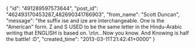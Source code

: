  {
   "id": "491289597573644",
   "post_id": "462493170453287_482690341766903",
   "from_name": "Scott Duncan",
   "message": "the suffix ise and ize are interchangeable. One is the \"American\" form. Z and S USED to be the same letter in the Hindu-Arabic writing that ENGLISH is based on. \n\n...Now you know. And Knowing is half the battle! :D",
   "created_time": "2013-03-11T21:42:41+0000"
 }
